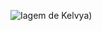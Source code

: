![Iagem de Kelvya)](https://user-images.githubusercontent.com/99570969/175044176-e8aa8305-2ed0-466f-b00b-2524044b5766.png)

